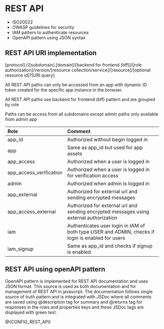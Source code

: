 # REST API

- ISO20022
- OWASP guidelines for security 
- IAM pattern to authenticate resources
- OpenAPI pattern using JSON syntax

## REST API URI implementation

[protocol]://[subdomain].[domain]/[backend for frontend (bff)]/[role authorization]/version/[resource collection/service]/[resource]/[optional resource id]?[URI query]

All REST API paths can only be accessed from an app with dynamic ID token created for the specific app instance in the browser.

All REST API paths use backend for frontend (bff) pattern and are grouped by role

Paths can be access from all subdomains except admin paths only available from admin app

|Role                       |Comment                                                     |
|:--------------------------|:-----------------------------------------------------------|
|app_id                     |Authorized without begin logged in                          |
|app                        |Same as app_id but used for app assets                      |
|app_access                 |Authorized when a user is logged in                         |
|app_access_verification    |Authorized when a user is logged in for verification access |
|admin                      |Authorized when admin is logged in                          |
|app_external               |Authorized for external url and sending encrypted messages  |
|app_access_external        |Authorized for external url and sending encrypted messages using external authorization |
|iam                        |Authenticates user login in IAM of both type USER and ADMIN, checks if login is enabled for users |
|iam_signup                 |Same as app_id and checks if signup is enabled              |

## REST API using openAPI pattern

OpenAPI pattern is implemented for REST API documentation and uses JSON format. This source is used as both documentation and for management of REST API in javascript.
The documentation follows single source of truth pattern and is integrated with JSDoc where all comments are saved using @description tag for summary and @returns tag for responses in the rows and properties keys and these JSDoc tags are displayed with green text.

@{CONFIG_REST_API}